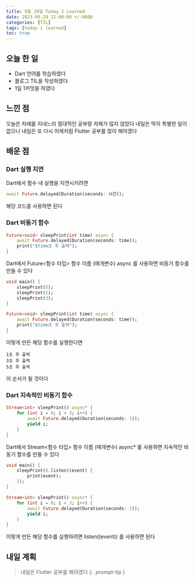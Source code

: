 ```yaml
---
title: 9월 29일 Today I Learned
date: 2023-09-29 22:00:00 +/-0000
categories: [TIL]
tags: [today i learned]
toc: true
---
```


## 오늘 한 일

* Dart 언어를 학습하였다
* 블로그 TIL을 작성하였다
* 1일 1커밋을 하였다

## 느낀 점

오늘은 차례를 지내느라 절대적인 공부량 자체가 많지 않았다 내일은 딱히 특별한 일이 없으니 내일은 또 다시 어제처럼 Flutter 공부를 많이 해야겠다

## 배운 점

### Dart 실행 지연

Dart에서 함수 내 실행을 지연시키려면

~~~dart
await Future.delayed(Duration(seconds: 시간));
~~~

해당 코드를 사용하면 된다

### Dart 비동기 함수

~~~dart
Future<void> sleepPrint(int time) async {
    await Future.delayed(Duration(seconds: time));
    print("$time초 후 출력");
}
~~~

Dart에서 Future<함수 타입> 함수 이름 (매개변수) async 를 사용하면 비동기 함수를 만들 수 있다

~~~dart
void main() {
    sleepPrint(5);
    sleepPrint(1);
    sleepPrint(3);
}

Future<void> sleepPrint(int time) async {
    await Future.delayed(Duration(seconds: time));
    print("$time초 후 출력");
}
~~~

이렇게 만든 해당 함수를 실행한다면

~~~
1초 후 출력
3초 후 출력
5초 후 출력
~~~

이 순서가 될 것이다

### Dart 지속적인 비동기 함수

~~~dart
Stream<int> sleepPrint() async* {
    for (int i = 0; i < 3; i++) {
        await Future.delayed(Duration(seconds: 1));
        yield i;
    }
}
~~~

Dart에서 Stream<함수 타입> 함수 이름 (매개변수) async* 를 사용하면 지속적인 비동기 함수를 만들 수 있다

~~~dart
void main() {
    sleepPrint().listen((event) {
        print(event);
    });
}

Stream<int> sleepPrint() async* {
    for (int i = 0; i < 3; i++) {
        await Future.delayed(Duration(seconds: 1));
        yield i;
    }
}
~~~

이렇게 만든 해당 함수를 실행하려면 listen((event)) 를 사용하면 된다

## 내일 계획

> 내일은 Flutter 공부를 해야겠다
{: .prompt-tip }

